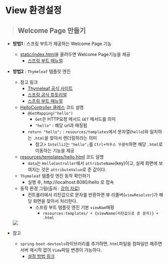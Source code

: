 # View 환경설정


> ## Welcome Page 만들기

+ **방법1** : 스프링 부트가 제공하는 Welcome Page 기능 
    + [static/index.html]()을 올려두면 Welcome Page기능을 제공
        + [스프링 부트 매뉴얼](https://docs.spring.io/spring-boot/docs/current/reference/html/spring-boot-features.html#boot-features-webflux-welcome-page)

+ **방법2** : `Thymeleaf` 템플릿 엔진
    + 참고 링크
        + [Thymeleaf 공식 사이트](https://www.thymeleaf.org/)
        + [스프링 공식 튜토리얼](https://spring.io/guides/gs/serving-web-content/)
        + [스프링 부트 매뉴얼](https://docs.spring.io/spring-boot/docs/2.3.1.RELEASE/reference/html/spring-boot-features.html#boot-features-spring-mvc-template-engines)
    + [HelloController 클래스]() 코드 설명
        + `@GetMapping("hello")`
            + `Get`은 HTTP요청 메서드 `GET` 메서드를 의미 
            + `"hello"` : 해당 url과 매칭됨
        + `return "hello";` : `resources/templates`에서 문자열(`hello`)와 일치하는 `.html`을 찾아서 렌더링하라는 의미
            + 참고> `IntelliJ`는 `"hello";`를 `Ctrl+마우스 우클릭`하면 해당 `.html`로 이동하는 기능을 제공 
    + [resources/templates/hello.html]() 코드 설명
        + `data`는 `HelloController`에서 `attributeName`(key)이고, 실제 화면에 보여지는 것은 `attributeValue`로 준 값이다.
    + `Thymeleaf` 템플릿 엔진 동작 확인하기
        + 실행 후, http://localhost:8080/hello 로 접속
    + 동작 환경 그림(출처 : [강의 자료](https://www.inflearn.com/course/%EC%8A%A4%ED%94%84%EB%A7%81-%EC%9E%85%EB%AC%B8-%EC%8A%A4%ED%94%84%EB%A7%81%EB%B6%80%ED%8A%B8/lecture/49605?tab=curriculum&speed=2))
        + 컨트롤러에서 리턴값으로 문자를 반환하면 뷰 리졸버(`viewResolver`)가 해당 화면을 찾아서 처리한다.
            + 스프링 부트 템플릿 엔진 기본 `viewNam`매핑
                + `resources:templates/ + {viewName(리턴값으로 준 문자)} + .html`

    <img src="img_10">

+ 참고
    + `spring-boot-devtools`라이브러리를 추가하면, `html`파일을 컴파일만 해주면 서버 재시작 없이 `View`파일 변경이 가능하다.
        + [설정 방법 링크]()